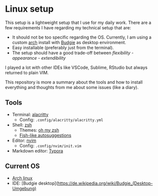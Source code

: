 # Linux setup

This setup is a lightweight setup that I use for my daily work. There are a few requirements I have regarding my technical setup that are:

- It should not be too specific regarding the OS. Currently, I am using a custom [arch](https://archlinux.org/) install with [Budgie](https://de.wikipedia.org/wiki/Budgie_(Desktop-Umgebung)) as desktop environment. 
- Easy installable (preferably just from the terminal).
- The setup should have a good trade-off between _flexibility - appearance - extendibility_

I played a lot with other IDEs like VSCode, Sublime, RStudio but always returned to plain VIM.

This repository is more a summary about the tools and how to install everything and thoughts from me about some issues (like a diary).

## Tools

- Terminal: [alacritty](https://github.com/alacritty/alacritty)
  - Config: `.config/alacritty/alacritty.yml`
- Shell: [zsh](https://www.zsh.org/)
  - Themes: [oh my zsh](https://github.com/ohmyzsh/ohmyzsh)
  - [Fish-like autosuggestions](https://github.com/zsh-users/zsh-autosuggestions)
- Editor: [nvim](https://neovim.io/)
  - Config: `.config/nvim/init.vim`
- Markdown editor: [Typora](https://typora.io/)

## Current OS

- [Arch linux](https://archlinux.org/)
- IDE: [Budgie desktop](https://de.wikipedia.org/wiki/Budgie_(Desktop-Umgebung)
